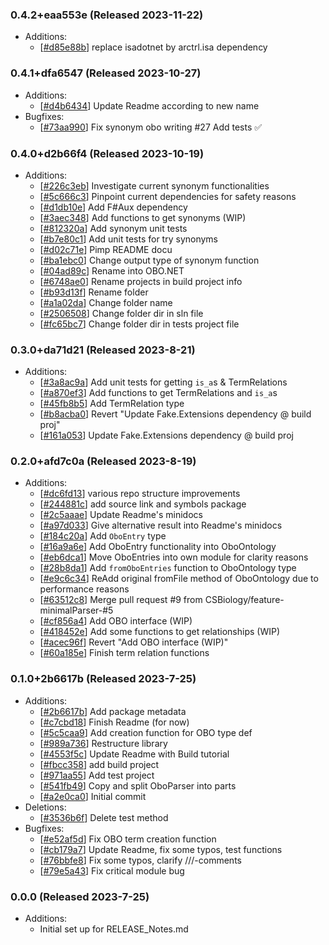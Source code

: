 ### 0.4.2+eaa553e (Released 2023-11-22)
* Additions:
    * [[#d85e88b](https://github.com/CSBiology/OBO.NET/commit/d85e88ba9cd52ac5279b753c42b9be39e4717496)] replace isadotnet by arctrl.isa dependency

### 0.4.1+dfa6547 (Released 2023-10-27)
* Additions:
    * [[#d4b6434](https://github.com/CSBiology/OBO.NET/commit/d4b6434bed77c96ad4c808effa87e20c4eabd18d)] Update Readme according to new name
* Bugfixes:
    * [[#73aa990](https://github.com/CSBiology/OBO.NET/commit/73aa99076164e1d9ad2b7cfe59e49e40a48f19dc)] Fix synonym obo writing #27 Add tests :white_check_mark:

### 0.4.0+d2b66f4 (Released 2023-10-19)
* Additions:
    * [[#226c3eb](https://github.com/CSBiology/OBO.NET/commit/226c3eb371b537d8799d3c44a01f9e064062ceda)] Investigate current synonym functionalities
    * [[#5c666c3](https://github.com/CSBiology/OBO.NET/commit/5c666c3351513d04d29e2f26ff825a9d57bcce59)] Pinpoint current dependencies for safety reasons
    * [[#d1db10e](https://github.com/CSBiology/OBO.NET/commit/d1db10e26d3fc2be337ae702e3f8b733ffad5ca2)] Add F#Aux dependency
    * [[#3aec348](https://github.com/CSBiology/OBO.NET/commit/3aec348e202af19fd13cdb2d54300d8317298bd0)] Add functions to get synonyms (WIP)
    * [[#812320a](https://github.com/CSBiology/OBO.NET/commit/812320abe806f91b3282893a508a2f0b51f0ad55)] Add synonym unit tests
    * [[#b7e80c1](https://github.com/CSBiology/OBO.NET/commit/b7e80c1514e9294541b08704a07b8c6e13dddd6c)] Add unit tests for try synonyms
    * [[#d02c71e](https://github.com/CSBiology/OBO.NET/commit/d02c71efe549e1913ad9cf232ebf4dc06ee30e70)] Pimp README docu
    * [[#ba1ebc0](https://github.com/CSBiology/OBO.NET/commit/ba1ebc09b2b34679e2a7ee4be2c82469ac3348c0)] Change output type of synonym function
    * [[#04ad89c](https://github.com/CSBiology/OBO.NET/commit/04ad89c38efd39ef5ee65a30ea7d3eaa8a212b6a)] Rename into OBO.NET
    * [[#6748ae0](https://github.com/CSBiology/OBO.NET/commit/6748ae0a14647ad5d787f9d86be9b4bec69dba10)] Rename projects in build project info
    * [[#b93d13f](https://github.com/CSBiology/OBO.NET/commit/b93d13f6e9234f7c207a4d269058ab218a59d8fd)] Rename folder
    * [[#a1a02da](https://github.com/CSBiology/OBO.NET/commit/a1a02da3b38bce844a6bd3a89fa4ed189929a5ab)] Change folder name
    * [[#2506508](https://github.com/CSBiology/OBO.NET/commit/2506508760c163f4baaf4de5c0212e2a15193ea6)] Change folder dir in sln file
    * [[#fc65bc7](https://github.com/CSBiology/OBO.NET/commit/fc65bc7816588c84ac739000be63f13c98706385)] Change folder dir in tests project file

### 0.3.0+da71d21 (Released 2023-8-21)
* Additions:
    * [[#3a8ac9a](https://github.com/CSBiology/FsOboParser/commit/3a8ac9abbc5a2923fa4f278b6168eb7ccf3dcbee)] Add unit tests for getting `is_a`s & TermRelations
    * [[#a870ef3](https://github.com/CSBiology/FsOboParser/commit/a870ef30cac09b59615f3a6a846ac70063a859e1)] Add functions to get TermRelations and `is_a`s
    * [[#45fb8b5](https://github.com/CSBiology/FsOboParser/commit/45fb8b51aff7ceb64a3c5195a1eac8e1267c96f1)] Add TermRelation type
    * [[#b8acba0](https://github.com/CSBiology/FsOboParser/commit/b8acba095848dfe9fdbed8a923399334a1afc8f7)] Revert "Update Fake.Extensions dependency @ build proj"
    * [[#161a053](https://github.com/CSBiology/FsOboParser/commit/161a053c7b93952d95c4b3abe6bb9419a444a1d0)] Update Fake.Extensions dependency @ build proj

### 0.2.0+afd7c0a (Released 2023-8-19)
* Additions:
    * [[#dc6fd13](https://github.com/CSBiology/FsOboParser/commit/dc6fd1353d84ff8c72fde5bb41dc126a70c5fb8e)] various repo structure improvements
    * [[#244881c](https://github.com/CSBiology/FsOboParser/commit/244881c7b7a5d6ef6bddcd52965022ba4fa4f05a)] add source link and symbols package
    * [[#2c5aaae](https://github.com/CSBiology/FsOboParser/commit/2c5aaae4b332bad0aec40ec61bb231531720782f)] Update Readme's minidocs
    * [[#a97d033](https://github.com/CSBiology/FsOboParser/commit/a97d03339beb3f59600013049333adb2c8898244)] Give alternative result into Readme's minidocs
    * [[#184c20a](https://github.com/CSBiology/FsOboParser/commit/184c20aaa73fa4b82e78bb77f5f332c0a568d5f8)] Add `OboEntry` type
    * [[#16a9a6e](https://github.com/CSBiology/FsOboParser/commit/16a9a6ec97c21b1abe0f6e754888aa6090099464)] Add OboEntry functionality into OboOntology
    * [[#eb6dca1](https://github.com/CSBiology/FsOboParser/commit/eb6dca1188e2e7718642ed847bf0d21971ad0ca5)] Move OboEntries into own module for clarity reasons
    * [[#28b8da1](https://github.com/CSBiology/FsOboParser/commit/28b8da193f6e4ab7a8f6c52af8d355c5ee64e375)] Add `fromOboEntries` function to OboOntology type
    * [[#e9c6c34](https://github.com/CSBiology/FsOboParser/commit/e9c6c34319b35911a6d1fc750e63d99f5b805c50)] ReAdd original fromFile method of OboOntology due to performance reasons
    * [[#63512c8](https://github.com/CSBiology/FsOboParser/commit/63512c89a04081469126aa4af32901efeb23f55d)] Merge pull request #9 from CSBiology/feature-minimalParser-#5
    * [[#cf856a4](https://github.com/CSBiology/FsOboParser/commit/cf856a4ddd4c3709d434399cf6506a0e0b19caf5)] Add OBO interface (WIP)
    * [[#418452e](https://github.com/CSBiology/FsOboParser/commit/418452e285d10f423a9791cf413e7c26b668f672)] Add some functions to get relationships (WIP)
    * [[#acec96f](https://github.com/CSBiology/FsOboParser/commit/acec96fcc705050816b39f65585e4fc7cbd65ee8)] Revert "Add OBO interface (WIP)"
    * [[#60a185e](https://github.com/CSBiology/FsOboParser/commit/60a185e67996074ef8bdf5993a593db1866b0375)] Finish term relation functions

### 0.1.0+2b6617b (Released 2023-7-25)
* Additions:
    * [[#2b6617b](https://github.com/CSBiology/FsOboParser/commit/2b6617bb1b8c885a141e80d5718a10dae72ce09e)] Add package metadata
    * [[#c7cbd18](https://github.com/CSBiology/FsOboParser/commit/c7cbd183aace54370a2c1d8e3b5b198b14b928c4)] Finish Readme (for now)
    * [[#5c5caa9](https://github.com/CSBiology/FsOboParser/commit/5c5caa93238f5d5ec49c0ccc9d9e17e4ddb4cfcb)] Add creation function for OBO type def
    * [[#989a736](https://github.com/CSBiology/FsOboParser/commit/989a736b593692a79f2b3bbd1ae5b498e66e8339)] Restructure library
    * [[#4553f5c](https://github.com/CSBiology/FsOboParser/commit/4553f5cc693970258f6f2742b5f67c0cc63d7585)] Update Readme with Build tutorial
    * [[#fbcc358](https://github.com/CSBiology/FsOboParser/commit/fbcc358b040f49b8f8ab60d50dacd1ecf3cfd471)] add build project
    * [[#971aa55](https://github.com/CSBiology/FsOboParser/commit/971aa55eb0a527aa4a6b8b8b24facf057dfc1637)] Add test project
    * [[#541fb49](https://github.com/CSBiology/FsOboParser/commit/541fb49b35e34bb9b0eaa1f08f4b2fd625d3bc3d)] Copy and split OboParser into parts
    * [[#a2e0ca0](https://github.com/CSBiology/FsOboParser/commit/a2e0ca045c11ff3774c438ee04f4ff4d5935d135)] Initial commit
* Deletions:
    * [[#3536b6f](https://github.com/CSBiology/FsOboParser/commit/3536b6ff0f6fb1df884e6be912e2b4fc49bc142e)] Delete test method
* Bugfixes:
    * [[#e52af5d](https://github.com/CSBiology/FsOboParser/commit/e52af5d351cad07019beb5c19d1f24858518e7d3)] Fix OBO term creation function
    * [[#cb179a7](https://github.com/CSBiology/FsOboParser/commit/cb179a7ac919b4d610c1eb75314af47027fce67a)] Update Readme, fix some typos, test functions
    * [[#76bbfe8](https://github.com/CSBiology/FsOboParser/commit/76bbfe89b62108d36da5a86130cfa280b79ad865)] Fix some typos, clarify ///-comments
    * [[#79e5a43](https://github.com/CSBiology/FsOboParser/commit/79e5a43fb08dc5bac34581428069e6dffc7b8f70)] Fix critical module bug

### 0.0.0 (Released 2023-7-25)
* Additions:
    * Initial set up for RELEASE_Notes.md

